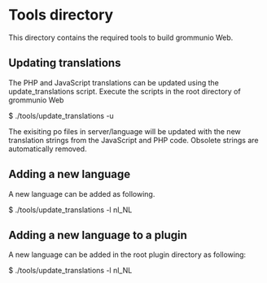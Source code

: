 Tools directory
===============

This directory contains the required tools to build grommunio Web.

Updating translations
---------------------

The PHP and JavaScript translations can be updated using the
update_translations script. Execute the scripts in the root directory of
grommunio Web

$ ./tools/update_translations -u

The exisiting po files in server/language will be updated with the new
translation strings from the JavaScript and PHP code. Obsolete strings are
automatically removed.

Adding a new language
---------------------

A new language can be added as following.

$ ./tools/update_translations -l nl_NL

Adding a new language to a plugin
---------------------------------

A new language can be added in the root plugin directory as following:

$ ./tools/update_translations -l nl_NL
